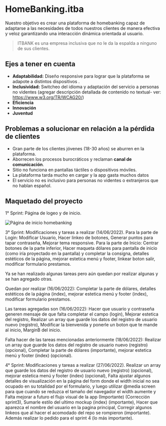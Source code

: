 # HomeBanking.itba
Nuestro objetivo es crear una plataforma de homebanking capaz de adaptarse a las necesidades de todos nuestros clientes de manera efectiva y veloz garantizando una interacción dinámica orientada al usuario. 

>ITBANK es una empresa inclusiva que no le da la espalda a ninguno de sus clientes.

## Ejes a tener en cuenta

- **Adaptabilidad:** Diseño responsive para lograr que la plataforma se adapote a distintos dispositivos .
- **Inclusividad:** Switcheo del idioma y adaptación del servicio a personas no videntes (agregar descripción detallada de contenido no textual- ver: https://www.w3.org/TR/WCAG20/) 
- **Eficiencia**
- **Innovación**
- **Juventud**

## Problemas a solucionar en relación a la pérdida de clientes

- Gran parte de los clientes jóvenes (18-30 años) se aburren en la plataforma.
- Aborrecen los procesos burocráticos y reclaman **canal de comunicación**.
- Sitio no funciona en pantallas táctiles o dispositivos móviles.
- La plataforma tarda mucho en cargar y la app gasta muchos datos
- El servicio no es inclusivo para personas no videntes o extranjeros que no hablan español.

## Maquetado del proyecto
1° Sprint: Página de logeo y de inicio.

![Página de inicio homebanking](https://user-images.githubusercontent.com/105286940/169166996-bb2f2828-5b9d-44d9-b3c9-0c4c5ed62a0a.jpg)

3° Sprint: Modificaciones y tareas a realizar (14/06/2022).
Para la parte de Login: Modificar Usuario, Hacer linkeo de botones, Generar puntos para tapar contraseña, Mejorar tema responsive.                                        Para la parte de Inicio: Centrar botones de la parte inferior, Hacer maqueta dólares para pantalla de inicio (como iría proyectado en la pantalla) y completar la consigna, detalles estéticos de la página, mejorar estetica menú y footer, linkear boton salir, modificar formulario prestamos.

Ya se han realizado algunas tareas pero aún quedan por realizar algunas y se han agregado otras.

Quedan por realizar (16/06/2022): Completar la parte de  dólares, detalles estéticos de la página (index), mejorar estetica menú y footer (index), modificar formulario prestamos.

Las tareas agregadas son (16/06/2022): Hacer que usuario y contraseña generen mensaje de que falta completar el campo (login), Mejorar estetica del registro, Realizar un array que guarde los datos del registro de usuario nuevo (registro), Modificar la bienvenida y ponerle un boton que te mande al inicio, MarginB del inicio.

Falta hacer de las tareas mencionadas anteriormente (18/06/2022): Realizar un array que guarde los datos del registro de usuario nuevo (registro) (opcional), Completar la parte de  dólares (importante), mejorar estetica menú y footer (index) (opcional).


4° Sprint: Modificaciones y tareas a realizar (27/06/2022).
Realizar un array que guarde los datos del registro de usuario nuevo (registro) (opcional), mejorar estetica menú y footer (index) (opcional), Falta ajustar algunos detalles de visualización en la página del form donde el width inicial no sea ocupado en su totalidad por el formulario, y luego utilizar @media screen para que cuando se reduzca el tamaño del navegador el width aumente y Falta mejorar a futuro el flujo visual de la app (Importante) (Corrección sprint3), Sumarle estilo del ultimo mockup (index) (importante), Hacer que aparezca el nombre del usuario en la pagina principal, Corregir algunos linkeos que al hacer el acomodado del repo se rompieron (importante). 
Además realizar lo pedido para el sprint 4 (lo más importante). 

